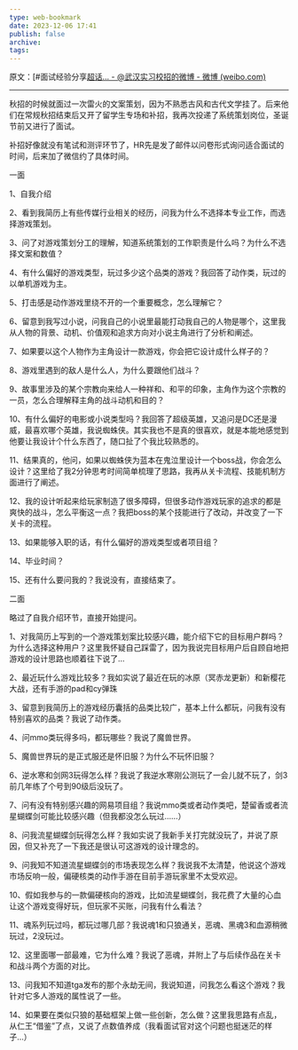 ```yaml
---
type: web-bookmark
date: 2023-12-06 17:41
publish: false
archive: 
tags:
---
```

原文：[#面试经验分享[超话... - @武汉实习校招的微博 - 微博 (weibo.com)](https://weibo.com/7253951115/ItHlu3mSp?pagetype=fav)

---

秋招的时候就面过一次雷火的文案策划，因为不熟悉古风和古代文学挂了。后来他们在常规秋招结束后又开了留学生专场和补招，我再次投递了系统策划岗位，圣诞节前又进行了面试。  
  
补招好像就没有笔试和测评环节了，HR先是发了邮件以问卷形式询问适合面试的时间，后来加了微信约了具体时间。  
  
一面  
  
1、自我介绍  
  
2、看到我简历上有些传媒行业相关的经历，问我为什么不选择本专业工作，而选择游戏策划。  
  
3、问了对游戏策划分工的理解，知道系统策划的工作职责是什么吗？为什么不选择文案和数值？  
  
4、有什么偏好的游戏类型，玩过多少这个品类的游戏？我回答了动作类，玩过的以单机游戏为主。  
  
5、打击感是动作游戏里绕不开的一个重要概念，怎么理解它？  
  
6、留意到我写过小说，问我自己的小说里最能打动我自己的人物是哪个，这里我从人物的背景、动机、价值观和追求方向对小说主角进行了分析和阐述。  
  
7、如果要以这个人物作为主角设计一款游戏，你会把它设计成什么样子的？  
  
8、游戏里遇到的敌人是什么人，为什么要跟他们战斗？  
  
9、故事里涉及的某个宗教向来给人一种祥和、和平的印象，主角作为这个宗教的一员，怎么合理解释主角的战斗动机和目的？  
  
10、有什么偏好的电影或小说类型吗？我回答了超级英雄，又追问是DC还是漫威，最喜欢哪个英雄，我说蜘蛛侠。其实我也不是真的很喜欢，就是本能地感觉到他要让我设计个什么东西了，随口扯了个我比较熟悉的。  
  
11、结果真的，他问，如果以蜘蛛侠为蓝本在鬼泣里设计一个boss战，你会怎么设计？这里给了我2分钟思考时间简单梳理了思路，我再从关卡流程、技能机制方面进行了阐述。  
  
12、我的设计听起来给玩家制造了很多障碍，但很多动作游戏玩家的追求的都是爽快的战斗，怎么平衡这一点？我把boss的某个技能进行了改动，并改变了一下关卡的流程。  
  
13、如果能够入职的话，有什么偏好的游戏类型或者项目组？  
  
14、毕业时间？  
  
15、还有什么要问我的？我说没有，直接结束了。  
  
二面  
  
略过了自我介绍环节，直接开始提问。  
  
1、对我简历上写到的一个游戏策划案比较感兴趣，能介绍下它的目标用户群吗？为什么选择这种用户？这里我怀疑自己踩雷了，因为我说完目标用户后自顾自地把游戏的设计思路也顺着往下说了…  
  
2、最近玩什么游戏比较多？我如实说了最近在玩的冰原（冥赤龙更新）和新樱花大战，还有手游的pad和cy弹珠  
  
3、留意到我简历上的游戏经历囊括的品类比较广，基本上什么都玩，问我有没有特别喜欢的品类？我说了动作类。  
  
4、问mmo类玩得多吗，都玩哪些？我说了魔兽世界。  
  
5、魔兽世界玩的是正式服还是怀旧服？为什么不玩怀旧服？  
  
6、逆水寒和剑网3玩得怎么样？我说了我逆水寒刚公测玩了一会儿就不玩了，剑3前几年练了个号到90级后没玩了。  
  
7、问有没有特别感兴趣的网易项目组？我说mmo类或者动作类吧，楚留香或者流星蝴蝶剑可能比较感兴趣（但我都没怎么玩过……）  
  
8、问我流星蝴蝶剑玩得怎么样？我如实说了我新手关打完就没玩了，并说了原因，但又补充了一下我还是很认可这游戏的设计理念的。  
  
9、问我知不知道流星蝴蝶剑的市场表现怎么样？我说我不太清楚，他说这个游戏市场反响一般，偏硬核类的动作手游在目前手游玩家里不太受欢迎。  
  
10、假如我参与的一款偏硬核向的游戏，比如流星蝴蝶剑，我花费了大量的心血让这个游戏变得好玩，但玩家不买账，问我有什么看法？  
  
11、魂系列玩过吗，都玩过哪几部？我说魂1和只狼通关，恶魂、黑魂3和血源稍微玩过，2没玩过。  
  
12、这里面哪一部最难，它为什么难？我说了恶魂，并附上了与后续作品在关卡和战斗两个方面的对比。  
  
13、问我知不知道tga发布的那个永劫无间，我说知道，问我怎么看这个游戏？我针对它多人游戏的属性说了一些。  
  
14、如果要在类似只狼的基础框架上做一些创新，怎么做？这里我思路有点乱，从仁王“借鉴”了点，又说了点数值养成（我看面试官对这个问题也挺迷茫的样子…）